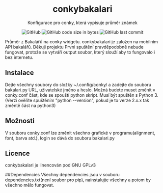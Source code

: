 <h1 align="center">conkybakalari</h1>

<div align="center">
  
  Konfigurace pro conky, která vypisuje průměr známek
  
  ![GitHub](https://img.shields.io/github/license/Byl3x/conkybakalari)
  ![GitHub code size in bytes](https://img.shields.io/github/languages/code-size/Byl3x/conkybakalari)
  ![GitHub last commit](https://img.shields.io/github/last-commit/Byl3x/conkybakalari)
</div>

Průměr z Bakalářů na conky widgetu. conkybakalari je založen na mobilním API bakalářů. Děkuji projektu
Prvni spuštění pravděpodobně nebude fungovat, protože se vytváří output soubor, který slouží aby to fungovalo i bez internetu.

## Instalace
Dejte všechny soubory do složky ~/.config/conky/ a zadejte do souboru bakalari.py URL, uživatelské jméno a heslo.
Možná budete muset změnit v conky.conf část, kde se spouští python skript. Musí být spuštěn s Python 3.
(Verzi ověříte spuštěním "python --version", pokud je to verze 2.x.x tak změntě část na python3)

## Možnosti
V souboru conky.conf lze změnit všechno grafické v programu(alignment, font, barva atd.), login se dává do souboru bakalari.py

## Licence
conkybakalari je linencován pod GNU GPLv3

##Dependencies
Všechny dependencies jsou v souboru dependencies.txt(není soubor pro pip), nainstalujte všechny a potom by všechno mělo fungovat.

